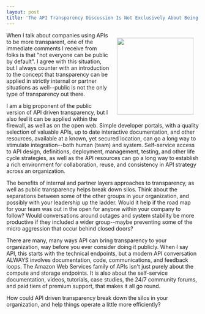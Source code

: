 ```yaml
---
layout: post
title: 'The API Transparency Discussion Is Not Exclusively About Being Public Or Private'
---
```

<p><img style="padding: 15px;" src="https://s3.amazonaws.com/kinlane-productions/bw-icons/bw-transparency.jpg" alt="" width="200" align="right" /></p>
<p>When I talk about companies using APIs to be more transparent, one of the immediate comments I receive from folks is that "not everyone can be public by default". I agree with this situation, but I always counter with an introduction to the concept that transparency can be applied in strictly internal or partner situations as well--public is not the only type of transparency out there.</p>
<p>I am a big proponent of the public version of API driven transparency, but I also feel it can be applied within the firewall, as well as on the open web. Simple developer portals, with a quality selection of valuable APIs, up to date interactive documentation, and other resources, available at a known, yet secured location, can go a long way to stimulate integration--both human (team) and system. Self-service access to API design, definitions, deployment, management, testing, and other life cycle strategies, as well as the API resources can go a long way to establish a rich environment for collaboration, reuse, and consistency in API strategy across an organization.</p>
<p>The benefits of internal and partner layers approaches to transparency, as well as public transparency helps break down silos. Think about the separations between some of the other groups in your organization, and possibly with your leadership up the ladder. Would it help if the road map for your team was out in the open for anyone within your company to follow? Would conversations around outages and system stability be more productive if they included a wider group--maybe preventing some of the micro aggression that occur behind closed doors?&nbsp;</p>
<p>There are many, many ways API can bring transparency to your organization, way before you ever consider doing it publicly. When I say API, this starts with the technical endpoints, but a modern API conversation ALWAYS involves documentation, code, communications, and feedback loops. The Amazon Web Services family of APIs isn't just purely about the compute and storage endpoints. It is also about the self-service documentation, videos, tutorials, case studies, the 24/7 community forums, and paid tiers of premium support, that makes it all go round.</p>
<p>How could API driven transparency break down the silos in your organization, and help things operate a little more efficiently?</p>